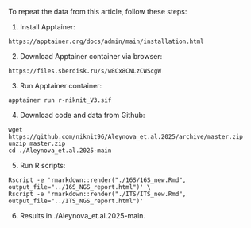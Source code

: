 To repeat the data from this article, follow these steps:

1. Install Apptainer:
```
https://apptainer.org/docs/admin/main/installation.html
```
2. Download Apptainer container via browser:
```
https://files.sberdisk.ru/s/w8Cx8CNLzCWScgW
```
3. Run Apptainer container:
```
apptainer run r-niknit_V3.sif
```
4. Download code and data from Github:
```
wget https://github.com/niknit96/Aleynova_et.al.2025/archive/master.zip
unzip master.zip
cd ./Aleynova_et.al.2025-main
```
5. Run R scripts:
```
Rscript -e 'rmarkdown::render("./16S/16S_new.Rmd", output_file="../16S_NGS_report.html")' \
Rscript -e 'rmarkdown::render("./ITS/ITS_new.Rmd", output_file="../ITS_NGS_report.html")'
```
6. Results in ./Aleynova_et.al.2025-main.
